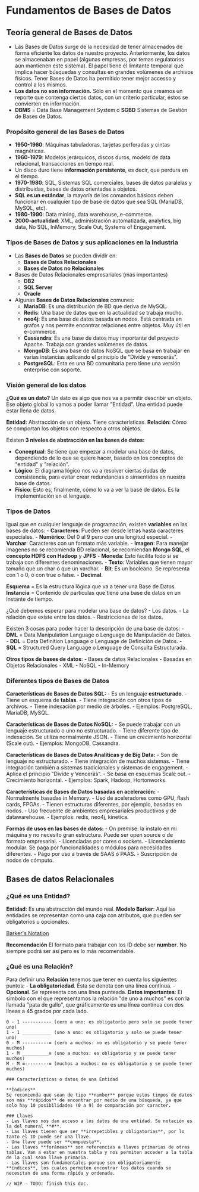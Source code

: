 # Fundamentos de Bases de Datos

## Teoría general de Bases de Datos

- Las Bases de Datos surge de la necesidad de tener almacenados de forma eficiente los datos de nuestro proyecto. Anteriormente, los datos se almacenaban en papel (algunas empresas, por temas regulatorios aún mantienen este sistema). El papel tiene el limitante temporal que implica hacer búsquedas y consultas en grandes volúmenes de archivos físicos. Tener Bases de Datos ha permitido tener mejor accesso y control a los mismos.
- **Los datos no son información.** Sólo en el momento que creamos un reporte que contenga ciertos datos, con un criterio particular, éstos se convierten en información.
- **DBMS** = Data Base Management System o **SGBD** Sistemas de Gestión de Bases de Datos.

### Propósito general de las Bases de Datos
- **1950-1960**: Máquinas tabuladoras, tarjetas perforadas y cintas magnéticas.
- **1960-1979**: Modelos jerárquicos, discos duros, modelo de data relacional, transacciones en tiempo real.
- Un disco duro tiene **información persistente**, es decir, que perdura en el tiempo.
- **1970-1980**: SQL, Sistemas SQL comerciales, bases de datos paralelas y distribuidas, bases de datos orientadas a objetos.
- **SQL es un estándar**, la mayoría de los comandos básicos deben funcionar en cualquier tipo de base de datos que sea SQL (MariaDB, MySQL, etc).
- **1980-1990**: Data mining, data warehouse, e-commerce.
- **2000-actualidad**: XML, administración automatizada, analytics, big data, No SQL, InMemory, Scale Out, Systems of Engagement.


### Tipos de Bases de Datos y sus aplicaciones en la industria
- Las **Bases de Datos** se pueden dividir en:
    - **Bases de Datos Relacionales**
    - **Bases de Datos no Relacionales**
- Bases de Datos Relacionales empresariales (más importantes)
    - **DB2**
    - **SQL Server**
    - **Oracle**
- Algunas **Bases de Datos Relacionales** comunes:
    - **MariaDB**: Es una distribución de BD que deriva de MySQL.
    - **Redis**: Una base de datos que en la actualidad se trabaja mucho.
    - **neo4j**: Es una base de datos basada en nodos. Está centrada en grafos y nos permite encontrar relaciones entre objetos. Muy útil en e-commerce.
    - **Cassandra**: Es una base de datos muy importante del proyecto Apache. Trabaja con grandes volúmenes de datos.
    - **MongoDB**: Es una base de datos NoSQL que se basa en trabajar en varias instancias aplicando el principio de "Divide y vencerás".
    - **PostgreSQL**: Esta es una BD comunitaria pero tiene una versión enterprise con soporte.


### Visión general de los datos

**¿Qué es un dato?**
Un dato es algo que nos va a permitir describir un objeto. Ese objeto global lo vamos a poder llamar "Entidad". Una entidad puede estar llena de datos.

**Entidad**: Abstracción de un objeto. Tiene características.
**Relación**: Cómo se comportan los objetos con respecto a otros objetos.

Existen **3 niveles de abstracción en las bases de datos:**
- **Conceptual**: Se tiene que empezar a modelar una base de datos, dependiendo de lo que se quiere hacer, basado en los conceptos de "entidad" y "relación".
- **Lógico**: El diagrama lógico nos va a resolver ciertas dudas de consistencia, para evitar crear redundancias o sinsentidos en nuestra base de datos.
- **Físico**: Esto es, finalmente, cómo lo va a ver la base de datos. Es la implementación en el lenguaje.


### Tipos de Datos

Igual que en cualquier lenguaje de programación, existen **variables** en las bases de datos:
    - **Caracteres**: Pueden ser desde letras hasta caracteres especiales.
    - **Numérico**: Del 0 al 9 pero con una longitud especial.
    - **Varchar**: Caracteres con un formato más variable.
    - **Imagen**: Para manejar imagenes no se recomienda BD relacional, se recomiendan **Mongo SQL**, el **concepto HDFS con Hadoop** y **JPFS**
    - **Moneda**: Esto facilita todo si se trabaja con diferentes denominaciones.
    - **Texto**: Variables que tienen mayor tamaño que un char o que un varchar.
    - **Bit**: Es un booleano. Se representa con 1 o 0, ó con true o false.
    - **Decimal**.

**Esquema** = Es la estructura lógica que va a tener una Base de Datos.
**Instancia** = Contenido de partículas que tiene una base de datos en un instante de tiempo.

¿Qué debemos esperar para modelar una base de datos?
    - Los datos.
    - La relación que existe entre los datos.
    - Restricciones de los datos.

Existen 3 cosas para poder hacer la descripción de una base de datos:
    - **DML** = Data Manipulation Language o Lenguage de Manipulación de Datos.
    - **DDL** = Data Definition Language o Lenguage de Definición de Datos.
    - **SQL** = Structured Query Language o Lenguage de Consulta Estructurada.

**Otros tipos de bases de datos**:
    - Bases de datos Relacionales
    - Basadas en Objetos Relacionales
    - XML
    - NoSQL
    - In-Memory


### Diferentes tipos de Bases de Datos

**Características de Bases de Datos SQL:**
    - Es un lenguaje **estructurado**.
    - Tiene un esquema de **tablas**.
    - Tiene integración con otros tipos de archivos.
    - Tiene indexación por medio de árboles.
    - Ejemplos: PostgreSQL, MariaDB, MySQL.

**Características de Bases de Datos NoSQL:**
    - Se puede trabajar con un lenguaje estructurado o uno no estructurado.
    - Tiene diferente tipo de indexación. Se utiliza normalmente JSON.
    - Tiene un crecimiento horizontal (Scale out).
    - Ejemplos: MongoDB, Cassandra.

**Características de Bases de Datos Analíticas y de Big Data:**
    - Son de lenguaje no estructurado.
    - Tiene integración de muchos sistemas.
    - Tiene integración también a sistemas tradicionales y sistemas de engagement.
    - Aplica el principio "Divide y Vencerás".
    - Se basa en esquemas Scale out.
    - Crecimiento horizontal.
    - Ejemplos: Spark, Hadoop, Hortonworks.

**Características de Bases de Datos basadas en aceleración:**
    - Normalmente basadas in Memory.
    - Uso de aceleradores como GPU, flash cards, FPGAs.
    - Tienen estructuras diferentes, por ejemplo, basadas en nodos.
    - Uso frecuente de ambientes empresariales productivos y de datawarehouse.
    - Ejemplos: redis, neo4j, kinetica.


**Formas de usos en las bases de datos:**
    - On premise: la instalo en mi máquina y no necesito gran estructura. Puede ser open source o de formato empresarial.
    - Licenciadas por cores o sockets.
    - Licenciamiento modular. Se paga por funcionalidades o módulos para necesidades diferentes.
    - Pago por uso a través de SAAS ó PAAS.
    - Suscripción de nodos de cómputo.


## Bases de datos Relacionales
### ¿Qué es una Entidad?

**Entidad**: Es una abstracción del mundo real.
**Modelo Barker**: Aquí las entidades se representan como una caja con atributos, que pueden ser obligatorios u opcionales.

[Barker's Notation](http://www.vertabelo.com/blog/technical-articles/barkers-erd-notation)

**Recomendación**
El formato para trabajar con los ID debe ser **number**. No siempre podrá ser así pero es lo más recomendable.

### ¿Qué es una Relación?

Para definir una **Relación** tenemos que tener en cuenta los siguientes puntos:
    - **La obligatoriedad**. Ésta se denota con una línea contínua.
    - **Opcional**. Se representa con una línea punteada.
**Datos importantes**:
El símbolo con el que representamos la relación "de uno a muchos" es con la llamada "pata de gallo", que gráficamente es una línea contínua con dos líneas a 45 grados por cada lado.
```
0 - 1 ----------- (cero a uno: es obligatorio pero solo se puede tener uno)
1 - 1 ___________ (uno a uno: es obligatorio y solo se puede tener uno)
0 - M ----------≡ (cero a muchos: no es obligatorio y se puede tener muchos)
1 - M __________≡ (uno a muchos: es obligatorio y se puede tener muchos)
M - M ≡---------≡ (muchos a muchos: no es obligatorio y se puede tener muchos)

### Características o datos de una Entidad

**Índices**
Se recomienda que sean de tipo **number** porque estos timpos de datos son más **rápidos** de encontrar por medio de una búsqueda, ya que solo hay 10 posibilidades (0 a 9) de comparación por caracter.

### Llaves
- Las llaves nos dan acceso a los datos de una entidad. Su notación es la del numeral **#**.
- Las llaves tienen que ser **irrepetibles y obligatorias**, por lo tanto el ID puede ser una llave.
- Una llave puede ser **compuesta**.
- Las llaves **foráneas** son referencias a llaves primarias de otras tablas. Van a estar en nuestra tabla y nos permiten acceder a la tabla de la cual sean llave primaria.
- Las llaves son fundamentales porque son obligatoriamente **índices**, los cuales permiten encontrar los datos cuando se necesitan de una forma rápida y ordenada.

// WIP - TODO: finish this doc.

